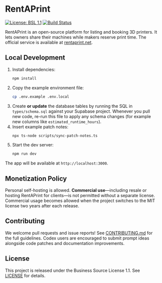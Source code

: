 # RentAPrint

[![License: BSL 1.1](https://img.shields.io/badge/License-BSL--1.1-blue.svg)](LICENSE)
[![Build Status](https://github.com/rentaprint/rentaprint/actions/workflows/ci.yml/badge.svg)](https://github.com/rentaprint/rentaprint/actions/workflows/ci.yml)

RentAPrint is an open-source platform for listing and booking 3D printers. It
lets owners share their machines while makers reserve print time. The official
service is available at [rentaprint.net](https://rentaprint.net).

## Local Development

1. Install dependencies:
   ```bash
   npm install
   ```
2. Copy the example environment file:
   ```bash
   cp .env.example .env.local
   ```
3. Create **or update** the database tables by running the SQL in `types/schema.sql`
   against your Supabase project. Whenever you pull new code, re-run this file to
   apply any schema changes (for example new columns like `estimated_runtime_hours`).
4. Insert example patch notes:
   ```bash
   npx ts-node scripts/sync-patch-notes.ts
   ```
5. Start the dev server:
   ```bash
   npm run dev
   ```

The app will be available at `http://localhost:3000`.

## Monetization Policy

Personal self-hosting is allowed. **Commercial use**&mdash;including resale or
hosting RentAPrint for clients&mdash;is not permitted without a separate
license. Commercial usage becomes allowed when the project switches to the MIT
license two years after each release.

## Contributing

We welcome pull requests and issue reports! See
[CONTRIBUTING.md](.github/CONTRIBUTING.md) for the full guidelines.
Codex users are encouraged to submit prompt ideas alongside code patches and
documentation improvements.

## License

This project is released under the Business Source License 1.1. See
[LICENSE](LICENSE) for details.
